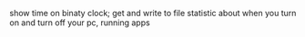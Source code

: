 
show time on binaty clock; get and write to file statistic about when you turn on and turn off your pc, running apps











